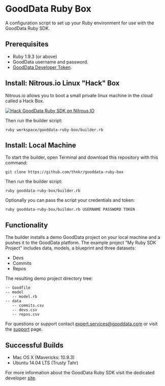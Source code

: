 GoodData Ruby Box
=================
A configuration script to set up your Ruby environment for use with the GoodData Ruby SDK.

## Prerequisites
- Ruby 1.9.3 (or above)
- GoodData username and password. 
- [GoodData Developer Token](https://developer.gooddata.com/trial/).

## Install: Nitrous.io Linux "Hack" Box
Nitrous.io allows you to boot a small private linux machine in the cloud called a Hack Box.

[![Hack GoodData Ruby SDK on Nitrous.IO](https://d3o0mnbgv6k92a.cloudfront.net/assets/hack-s-v1-19458b540eb9a0b6a943ee6d27941699.png)](https://www.nitrous.io/hack_button?source=embed&runtime=rails&repo=thnkr%2Fgooddata-ruby-box&file_to_open=README.md)

Then run the builder script:

    ruby workspace/gooddata-ruby-box/builder.rb
    
## Install: Local Machine
To start the builder, open Terminal and download this repository with this command:

    git clone https://github.com/thnkr/gooddata-ruby-box

Then run the builder script:

    ruby gooddata-ruby-box/builder.rb
    
Optionally you can pass the script your credentials and token:

    ruby gooddata-ruby-box/builder.rb USERNAME PASSWORD TOKEN
    
## Functionality
The builder installs a demo GoodData project on your local machine and a pushes it to the GoodData platform.  The example project "My Ruby SDK Project" includes data, models, a blueprint and three datasets:

- Devs
- Commits
- Repos

The resulting demo project directory tree:
    
    -- Goodfile
    -- model
       -- model.rb
    -- data
       -- commits.csv
       -- devs.csv
       -- repos.csv

For questions or support contact expert.services@gooddata.com or visit the [support](http://gooddata-sdk.uservoice.com/forums/251337-general) page. 

## Successful Builds
- Mac OS X (Mavericks: 10.9.3)
- Ubuntu 14.04 LTS (Trusty Tahr)

For more information about the GoodData Ruby SDK visit the dedicated developer [site](http://sdk.gooddata.com/gooddata-ruby).
